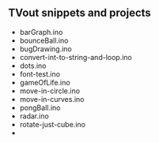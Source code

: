 ## TVout snippets and projects



- barGraph.ino
- bounceBall.ino
- bugDrawing.ino
- convert-int-to-string-and-loop.ino
- dots.ino
- font-test.ino
- gameOfLife.ino
- move-in-circle.ino
- move-in-curves.ino
- pongBall.ino
- radar.ino
- rotate-just-cube.ino
- 
